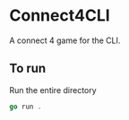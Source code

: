 # Connect4CLI

A connect 4 game for the CLI.

## To run

Run the entire directory
```go
go run .
```